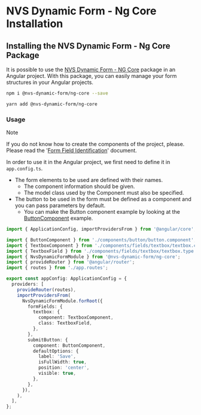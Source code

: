 # NVS Dynamic Form - Ng Core Installation

## Installing the NVS Dynamic Form - Ng Core Package
It is possible to use the [NVS Dynamic Form - NG Core](https://www.npmjs.com/package/@nvs-dynamic-form/ng-core) package in an Angular project. With this package, you can easily manage your form structures in your Angular projects.

```bash
npm i @nvs-dynamic-form/ng-core --save
```

```bash
yarn add @nvs-dynamic-form/ng-core
```

### Usage

> [!NOTE]  
> If you do not know how to create the components of the project, please. Please read the '[Form Field Identification](https://github.com/nvs-dynamic-form/ng-core/blob/master/docs/form-field-identification.md)' document.


In order to use it in the Angular project, we first need to define it in `app.config.ts`.

- The form elements to be used are defined with their names.
  - The component information should be given.
  - The model class used by the Component must also be specified.
- The button to be used in the form must be defined as a component and you can pass parameters by default.
  - You can make the Button component example by looking at the [ButtonComponent](https://github.com/nvs-dynamic-form/ng-core/tree/master/examples/simple-example/src/app/components/button) example.

```ts
import { ApplicationConfig, importProvidersFrom } from '@angular/core';

import { ButtonComponent } from './components/button/button.component';
import { TextboxComponent } from './components/fields/textbox/textbox.component';
import { TextboxField } from './components/fields/textbox/textbox.type';
import { NvsDynamicFormModule } from '@nvs-dynamic-form/ng-core';
import { provideRouter } from '@angular/router';
import { routes } from './app.routes';

export const appConfig: ApplicationConfig = {
  providers: [
    provideRouter(routes),
    importProvidersFrom(
      NvsDynamicFormModule.forRoot({
        formFields: {
          textbox: {
            component: TextboxComponent,
            class: TextboxField,
          },
        },
        submitButton: {
          component: ButtonComponent,
          defaultOptions: {
            label: 'Save',
            isFullWidth: true,
            position: 'center',
            visible: true,
          },
        },
      }),
    ),
  ],
};
```